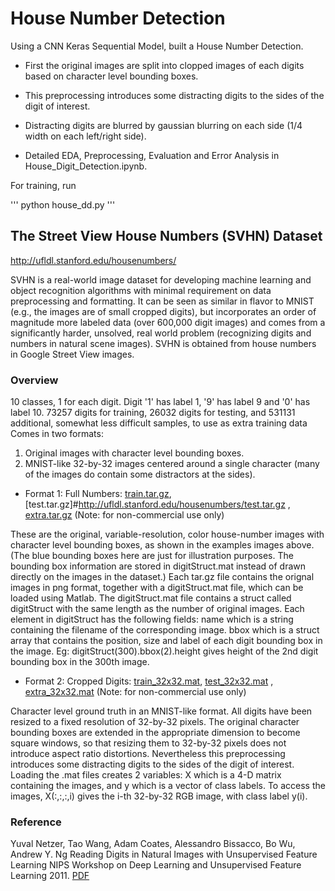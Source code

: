 # House Number Detection
Using a CNN Keras Sequential Model, built a House Number Detection.

- First the original images are split into clopped images of each digits based on character level bounding boxes.

- This preprocessing introduces some distracting digits to the sides of the digit of interest.

- Distracting digits are blurred by gaussian blurring on each side (1/4 width on each left/right side).

- Detailed EDA, Preprocessing, Evaluation and Error Analysis in House_Digit_Detection.ipynb.

For training, run

'''
python house_dd.py
'''


## The Street View House Numbers (SVHN) Dataset
http://ufldl.stanford.edu/housenumbers/

SVHN is a real-world image dataset for developing machine learning and object recognition algorithms with minimal requirement on data preprocessing and formatting. It can be seen as similar in flavor to MNIST (e.g., the images are of small cropped digits), but incorporates an order of magnitude more labeled data (over 600,000 digit images) and comes from a significantly harder, unsolved, real world problem (recognizing digits and numbers in natural scene images). SVHN is obtained from house numbers in Google Street View images.


### Overview

10 classes, 1 for each digit. Digit '1' has label 1, '9' has label 9 and '0' has label 10.
73257 digits for training, 26032 digits for testing, and 531131 additional, somewhat less difficult samples, to use as extra training data
Comes in two formats:
1. Original images with character level bounding boxes.
2. MNIST-like 32-by-32 images centered around a single character (many of the images do contain some distractors at the sides).


- Format 1: Full Numbers: [train.tar.gz](#http://ufldl.stanford.edu/housenumbers/train.tar.gz), [test.tar.gz]#http://ufldl.stanford.edu/housenumbers/test.tar.gz , [extra.tar.gz](#http://ufldl.stanford.edu/housenumbers/extra.tar.gz) (Note: for non-commercial use only)

These are the original, variable-resolution, color house-number images with character level bounding boxes, as shown in the examples images above. (The blue bounding boxes here are just for illustration purposes. The bounding box information are stored in digitStruct.mat instead of drawn directly on the images in the dataset.) Each tar.gz file contains the orignal images in png format, together with a digitStruct.mat file, which can be loaded using Matlab. The digitStruct.mat file contains a struct called digitStruct with the same length as the number of original images. Each element in digitStruct has the following fields: name which is a string containing the filename of the corresponding image. bbox which is a struct array that contains the position, size and label of each digit bounding box in the image. Eg: digitStruct(300).bbox(2).height gives height of the 2nd digit bounding box in the 300th image.

- Format 2: Cropped Digits: [train_32x32.mat](#http://ufldl.stanford.edu/housenumbers/train_32x32.mat), [test_32x32.mat](#http://ufldl.stanford.edu/housenumbers/test_32x32.mat) , [extra_32x32.mat](#http://ufldl.stanford.edu/housenumbers/extra_32x32.mat) (Note: for non-commercial use only)

Character level ground truth in an MNIST-like format. All digits have been resized to a fixed resolution of 32-by-32 pixels. The original character bounding boxes are extended in the appropriate dimension to become square windows, so that resizing them to 32-by-32 pixels does not introduce aspect ratio distortions. Nevertheless this preprocessing introduces some distracting digits to the sides of the digit of interest. Loading the .mat files creates 2 variables: X which is a 4-D matrix containing the images, and y which is a vector of class labels. To access the images, X(:,:,:,i) gives the i-th 32-by-32 RGB image, with class label y(i).

### Reference
Yuval Netzer, Tao Wang, Adam Coates, Alessandro Bissacco, Bo Wu, Andrew Y. Ng Reading Digits in Natural Images with Unsupervised Feature Learning NIPS Workshop on Deep Learning and Unsupervised Feature Learning 2011. [PDF](#http://ufldl.stanford.edu/housenumbers/nips2011_housenumbers.pdf)
